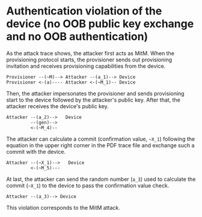# Authentication violation of the device (no OOB public key exchange and no OOB authentication)

As the attack trace shows, the attacker first acts as MitM.
When the provisioning protocol starts, the provisioner sends out provisioning invitation and receives provisioning capabilities from the device.

```
Provisioner --(~M)--> Attacker --(a_1)--> Device
Provisioner <-(a)---- Attacker <-(~M_1)-- Device
```

Then, the attacker impersonates the provisioner and sends provisioning start to the device followed by the attacker's public key.
After that, the attacker receives the device's public key.

```
Attacker --(a_2)-->   Device
         --(gen)-->
         <-(~M_4)--
```

The attacker can calculate a commit (confirmation value, `~X_1`) following the equation in the upper right corner in the PDF trace file and exchange such a commit with the device.
```
Attacker --(~X_1)-->   Device
         <-(~M_5)---
```

At last, the attacker can send the random number (`a_3`) used to calculate the commit (`~X_1`) to the device to pass the confirmation value check.
```
Attacker --(a_3)--> Device
```

This violation corresponds to the MitM attack.